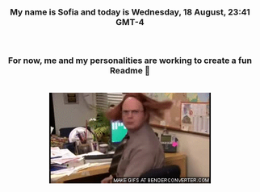 


<div align="center">
<h3 >My name is Sofia and today is Wednesday, 18 August, 23:41 GMT-4</h3><br>
<h3 >For now, me and my personalities are working to create a fun Readme 👋
</h3><br>
<img src='img/dwight.gif' alt='working...'/>
</div>
